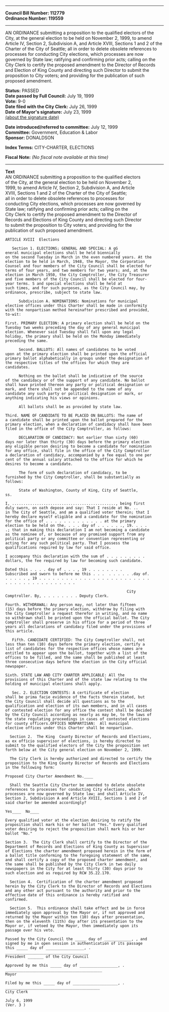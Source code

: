 * * * * *  
  
**Council Bill Number: [](#h0)[](#h2)112779**   
**Ordinance Number: 119559**  
  
* * * * *  
  
AN ORDINANCE submitting a proposition to the qualified electors of the City, at the general election to be held on November 2, 1999, to amend Article IV, Section 2, Subdivision A, and Article XVIII, Sections 1 and 2 of the Charter of the City of Seattle; all in order to delete obsolete references to processes for conducting City elections, which processes are now governed by State law; ratifying and confirming prior acts; calling on the City Clerk to certify the proposed amendment to the Director of Records and Election of King County and directing such Director to submit the proposition to City voters; and providing for the publication of such proposed amendment.  
  
**Status:** PASSED   
**Date passed by Full Council:** July 19, 1999   
**Vote:** 9-0   
**Date filed with the City Clerk:** July 26, 1999   
**Date of Mayor's signature:** July 23, 1999   
[(about the signature date)](/~public/approvaldate.htm)   
  
  
**Date introduced/referred to committee:** July 12, 1999   
**Committee:** Government, Education & Labor   
**Sponsor:** DONALDSON   
  
**Index Terms:** CITY-CHARTER, ELECTIONS  
  
**Fiscal Note:** *(No fiscal note available at this time)*  
  
* * * * *  
  
**Text**  
    AN ORDINANCE submitting a proposition to the qualified electors  
    of the City, at the general election to be held on November 2,  
    1999, to amend Article IV, Section 2, Subdivision A, and Article  
    XVIII, Sections 1 and 2 of the Charter of the City of Seattle;  
    all in order to delete obsolete references to processes for  
    conducting City elections, which processes are now governed by  
    State law; ratifying and confirming prior acts; calling on the  
    City Clerk to certify the proposed amendment to the Director of  
    Records and Elections of King County and directing such Director  
    to submit the proposition to City voters; and providing for the  
    publication of such proposed amendment.  
  
    ARTICLE XVIII  Elections  
  
       Section 1. ELECTIONS; GENERAL AND SPECIAL: A gG  
    eneral municipal elections shall be held biennially  
    on the second Tuesday in March in the even numbered years. At the  
    election to be held in March, 1948, the Mayor, the Corporation  
    Counsel and four members of the City Council shall be elected for  
    terms of four years, and two members for two years; and, at the  
    election in March 1950, the City Comptroller, the City Treasurer  
    and five members of the City Council shall be elected for four-  
    year terms. S and special elections shall be held at  
    such times, and for such purposes, as the City Council may, by  
    ordinance, prescribe, subject to state law.  
  
          Subdivision A. NOMINATIONS: Nominations for municipal  
    elective offices under this Charter shall be made in conformity  
    with the nonpartisan method hereinafter prescribed and provided,  
    to-wit:  
  
    First. PRIMARY ELECTION: A primary election shall be held on the  
    Tuesday two weeks preceding the day of any general municipal  
    election. Whenever said Tuesday shall fall upon any legal  
    holiday, the primary shall be held on the Monday immediately  
    preceding the same.  
  
          Second. BALLOTS: All names of candidates to be voted  
    upon at the primary election shall be printed upon the official  
    primary ballot alphabetically in groups under the designation of  
    the respective titles of the offices for which they are  
    candidates.  
  
          Nothing on the ballot shall be indicative of the source  
    of the candidacy or of the support of any candidate. No ballot  
    shall have printed thereon any party or political designation or  
    mark, and there shall not be appended to the name of any  
    candidate any such party or political designation or mark, or  
    anything indicating his views or opinions.  
  
          All ballots shall be as provided by state law.  
  
    Third. NAME OF CANDIDATE TO BE PLACED ON BALLOTS: The name of  
    a candidate shall be printed upon the ballot prepared for the  
    primary election, when a declaration of candidacy shall have been  
    filed in the office of the City Comptroller, as follows:  
  
          DECLARATION OF CANDIDACY: Not earlier than sixty (60)  
    days nor later than thirty (30) days before the primary election  
    any eligible person desiring to become a candidate for nomination  
    for any office, shall file in the office of the City Comptroller  
    a declaration of candidacy, accompanied by a fee equal to one per  
    cent of the annual salary attached to the office for which he  
    desires to become a candidate.  
  
          The form of such declaration of candidacy, to be  
    furnished by the City Comptroller, shall be substantially as  
    follows:  
  
          State of Washington, County of King, City of Seattle,  
    ss.  
  
    I, .............................................., being first  
    duly sworn, on oath depose and say: That I reside at No. ..  
    in The City of Seattle, and am a qualified voter therein; that I  
    hereby declare myself eligible and a candidate for the nomination  
    for the office of . . . . . . . . . . . . . at the primary  
    election to be held on the. . . . day of . . . . . ., 19. . . .  
    .; that in making this declaration I am not becoming a candidate  
    as the nominee of, or because of any promised support from any  
    political party or any committee or convention representing or  
    acting for any such political party. That I possess the  
    qualifications required by law for said office.  
  
    I accompany this declaration with the sum of . . . . . . . . .  
    dollars, the fee required by law for becoming such candidate.  
  
    Dated this . . . . day of . . . , 19 . . . . . . . .  
    Subscribed and sworn to before me this . . .  . . . . . .day of.  
    . . . . . , 19 . . . . . . . . . . . . . . . . . . . . . . . . .  
    . . . . . . . . . . . . . . . .  
  
                                                          City  
    Comptroller. By, . . . . . . . . Deputy Clerk.  
  
    Fourth. WITHDRAWAL: Any person may, not later than fifteen  
    (15) days before the primary election, withdraw by filing with  
    the City Comptroller a request therefor in writing, and no name  
    so withdrawn shall be printed upon the official ballot. The City  
    Comptroller shall preserve in his office for a period of three  
    years all declarations of candidacy filed under the provisions of  
    this article.  
  
       Fifth. CANDIDATE CERTIFIED: The City Comptroller shall, not  
    less than ten (10) days before the primary election, certify a  
    list of candidates for the respective offices whose names are  
    entitled to appear upon the ballot, together with a list of the  
    offices to be filled, and the same shall be published at least  
    three consecutive days before the election in the City official  
    newspaper.  
  
    Sixth. STATE LAW AND CITY CHARTER APPLICABLE: All the  
    provisions of this Charter and of the state law relating to the  
    holding of municipal elections shall apply.  
  
       Sec. 2. ELECTION CONTESTS: A certificate of election  
    shall be prima facie evidence of the facts therein stated, but  
    the City Council shall decide all questions as to the  
    qualification and election of its own members, and in all cases  
    of contested election for any office the contest shall be decided  
    by the City Council according as nearly as may be, to the laws of  
    the state regulating proceedings in cases of contested elections  
    for county officers.OFFICES NONPARTISAN:  All municipal  
    elective offices under this Charter shall be nonpartisan.  
  
      Section 2.  The King  County Director of Records and Elections,  
    as ex officio supervisor of elections, is hereby directed to  
    submit to the qualified electors of the City the proposition set  
    forth below at the City general election on November 2, 1999.  
  
      The City Clerk is hereby authorized and directed to certify the  
    proposition to the King County Director of Records and Elections  
    in the following form:  
  
    Proposed City Charter Amendment No.____  
  
      Shall the Seattle City Charter be amended to delete obsolete  
    references to processes for conducting City elections, which  
    processes are now governed by State law; and shall Article IV,  
    Section 2, Subdivision A and Article XVIII, Sections 1 and 2 of  
    said charter be amended accordingly?  
  
    Yes____  No____  
  
    Every qualified voter at the election desiring to ratify the  
    proposition shall mark his or her ballot "Yes." Every qualified  
    voter desiring to reject the proposition shall mark his or her  
    ballot "No."  
  
    Section 3.  The City Clerk shall certify to the Director of the  
    Department of Records and Elections of King County as Supervisor  
    of Elections the charter amendment proposed herein in the form of  
    a ballot title conforming to the foregoing statement of the same,  
    and shall certify a copy of the proposed charter amendment, and  
    the same shall be published by the City Clerk in two daily  
    newspapers in the City for at least thirty (30) days prior to  
    such election and as required by RCW 35.22.170.  
  
      Section 4.  Certification of the charter amendment proposed  
    herein by the City Clerk to the Director of Records and Elections  
    and any other act pursuant to the authority and prior to the  
    effective date of this ordinance is hereby ratified and  
    confirmed.  
  
      Section 5.  This ordinance shall take effect and be in force  
    immediately upon approval by the Mayor or, if not approved and  
    returned by the Mayor within ten (10) days after presentation,  
    then on the eleventh (11th) day after its presentation to the  
    Mayor or, if vetoed by the Mayor, then immediately upon its  
    passage over his veto.  
  
    Passed by the City Council the _____ day of ____________, , and  
    signed by me in open session in authentication of its passage  
    this _____ day of _________________, .  
    _____________________________________  
    President _______ of the City Council  
  
    Approved by me this _____ day of _________________, .  
    ___________________________________________  
    Mayor  
  
    Filed by me this _____ day of ____________________, .  
    __________________________________________  
    City Clerk  
  
    July 6, 1999  
    (Ver. 3 )  
